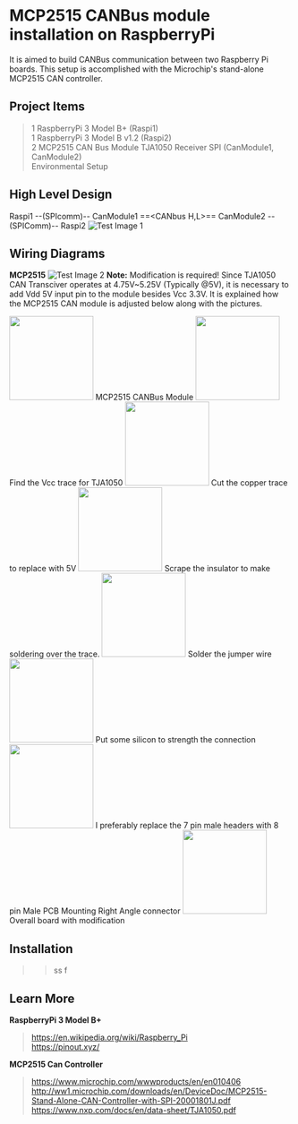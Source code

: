 # MCP2515 CANBus module installation on RaspberryPi  
It is aimed to build CANBus communication between two Raspberry Pi boards. This setup is accomplished with the Microchip's stand-alone MCP2515 CAN controller. 

## Project Items  
> 1 RaspberryPi 3 Model B+ (Raspi1)   
> 1 RaspberryPi 3 Model B v1.2 (Raspi2)   
> 2 MCP2515 CAN Bus Module TJA1050 Receiver SPI (CanModule1, CanModule2)    
> Environmental Setup     

## High Level Design 
Raspi1 --(SPIcomm)-- CanModule1 ==<CANbus H,L>== CanModule2 --(SPIComm)-- Raspi2
![Test Image 1](https://github.com/tolgakarakurt/CANBus-MCP2515-Raspi/blob/master/CANBus-2MCP2515-Page-1.png)

## Wiring Diagrams
**MCP2515**
![Test Image 2](https://github.com/tolgakarakurt/CANBus-MCP2515-Raspi/blob/master/CANBus-MCP2515-MCP2515%20Schematic.png)
**Note:** Modification is required! Since TJA1050 CAN Transciver operates at 4.75V~5.25V (Typically @5V), it is necessary to add Vdd 5V input pin to the module besides Vcc 3.3V. It is explained how the MCP2515 CAN module is adjusted below along with the pictures.  

<img src="https://github.com/tolgakarakurt/CANBus-MCP2515-Raspi/blob/master/1.jpeg" width="150">  MCP2515 CANBus Module
<img src="https://github.com/tolgakarakurt/CANBus-MCP2515-Raspi/blob/master/2.jpeg" width="150">  Find the Vcc trace for TJA1050
<img src="https://github.com/tolgakarakurt/CANBus-MCP2515-Raspi/blob/master/3.jpeg" width="150">  Cut the copper trace to replace with 5V
<img src="https://github.com/tolgakarakurt/CANBus-MCP2515-Raspi/blob/master/4.jpeg" width="150">  Scrape the insulator to make soldering over the trace. 
<img src="https://github.com/tolgakarakurt/CANBus-MCP2515-Raspi/blob/master/6.jpeg" width="150">  Solder the jumper wire 
<img src="https://github.com/tolgakarakurt/CANBus-MCP2515-Raspi/blob/master/7.jpeg" width="150">  Put some silicon to strength the connection 
<img src="https://github.com/tolgakarakurt/CANBus-MCP2515-Raspi/blob/master/8.jpeg" width="150">  I preferably replace the 7 pin male headers with 8 pin Male PCB Mounting Right Angle connector
<img src="https://github.com/tolgakarakurt/CANBus-MCP2515-Raspi/blob/master/9.jpeg" width="150">  Overall board with modification

## Installation
>>ss
>>f

    
  
  

## Learn More  
**RaspberryPi 3 Model B+**     
> https://en.wikipedia.org/wiki/Raspberry_Pi    
> https://pinout.xyz/  

**MCP2515 Can Controller** 
> https://www.microchip.com/wwwproducts/en/en010406  
> http://ww1.microchip.com/downloads/en/DeviceDoc/MCP2515-Stand-Alone-CAN-Controller-with-SPI-20001801J.pdf  
> https://www.nxp.com/docs/en/data-sheet/TJA1050.pdf  


